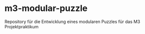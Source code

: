 # m3-modular-puzzle
Repository für die Entwicklung eines modularen Puzzles für das M3 Projektpraktikum
